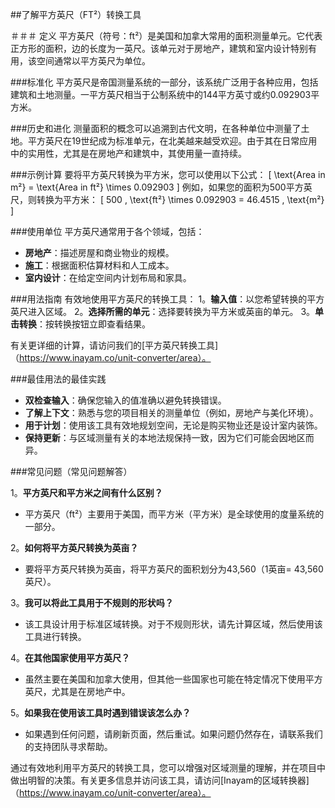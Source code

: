##了解平方英尺（FT²）转换工具

＃＃＃ 定义
平方英尺（符号：ft²）是美国和加拿大常用的面积测量单元。它代表正方形的面积，边的长度为一英尺。该单元对于房地产，建筑和室内设计特别有用，该空间通常以平方英尺为单位。

###标准化
平方英尺是帝国测量系统的一部分，该系统广泛用于各种应用，包括建筑和土地测量。一平方英尺相当于公制系统中的144平方英寸或约0.092903平方米。

###历史和进化
测量面积的概念可以追溯到古代文明，在各种单位中测量了土地。平方英尺在19世纪成为标准单元，在北美越来越受欢迎。由于其在日常应用中的实用性，尤其是在房地产和建筑中，其使用量一直持续。

###示例计算
要将平方英尺转换为平方米，您可以使用以下公式：
\[ \text{Area in m²} = \text{Area in ft²} \times 0.092903 \]
例如，如果您的面积为500平方英尺，则转换为平方米：
\[ 500 \, \text{ft²} \times 0.092903 = 46.4515 \, \text{m²} \]

###使用单位
平方英尺通常用于各个领域，包括：
-  **房地产**：描述房屋和商业物业的规模。
-  **施工**：根据面积估算材料和人工成本。
-  **室内设计**：在给定空间内计划布局和家具。

###用法指南
有效地使用平方英尺的转换工具：
1。**输入值**：以您希望转换的平方英尺进入区域。
2。**选择所需的单元**：选择要转换为平方米或英亩的单元。
3。**单击转换**：按转换按钮立即查看结果。

有关更详细的计算，请访问我们的[平方英尺转换工具]（https://www.inayam.co/unit-converter/area）。

###最佳用法的最佳实践
-  **双检查输入**：确保您输入的值准确以避免转换错误。
-  **了解上下文**：熟悉与您的项目相关的测量单位（例如，房地产与美化环境）。
-  **用于计划**：使用该工具有效地规划空间，无论是购买物业还是设计室内装饰。
-  **保持更新**：与区域测量有关的本地法规保持一致，因为它们可能会因地区而异。

###常见问题（常见问题解答）

1。**平方英尺和平方米之间有什么区别？**
- 平方英尺（ft²）主要用于美国，而平方米（平方米）是全球使用的度量系统的一部分。

2。**如何将平方英尺转换为英亩？**
- 要将平方英尺转换为英亩，将平方英尺的面积划分为43,560（1英亩= 43,560英尺）。

3。**我可以将此工具用于不规则的形状吗？**
- 该工具设计用于标准区域转换。对于不规则形状，请先计算区域，然后使用该工具进行转换。

4。**在其他国家使用平方英尺？**
- 虽然主要在美国和加拿大使用，但其他一些国家也可能在特定情况下使用平方英尺，尤其是在房地产中。

5。**如果我在使用该工具时遇到错误该怎么办？**
- 如果遇到任何问题，请刷新页面，然后重试。如果问题仍然存在，请联系我们的支持团队寻求帮助。

通过有效地利用平方英尺的转换工具，您可以增强对区域测量的理解，并在项目中做出明智的决策。有关更多信息并访问该工具，请访问[Inayam的区域转换器]（https://www.inayam.co/unit-converter/area）。